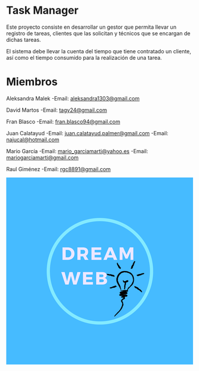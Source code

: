 # Task Manager

Este proyecto consiste en desarrollar un gestor que permita llevar un registro de tareas, clientes que las solicitan y técnicos que se encargan de dichas tareas.

El sistema debe llevar la cuenta del tiempo que tiene contratado un cliente, así como el tiempo consumido para la realización de una tarea.

# Miembros

Aleksandra Malek
-Email: aleksandra1303@gmail.com

David Martos
-Email: tagy24@gmail.com

Fran Blasco
-Email: fran.blasco94@gmail.com

Juan Calatayud
-Email: juan.calatayud.palmer@gmail.com
-Email: najucal@hotmail.com

Mario García
-Email: mario_garciamarti@yahoo.es
-Email: mariogarciamarti@gmail.com

Raul Giménez
-Email: rgc8891@gmail.com

![alt tag](https://raw.githubusercontent.com/aaaleksandra1303/GestorDeTareas/master/logo-dreamweb.png)


